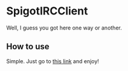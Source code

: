 # SpigotIRCClient
Well, I guess you got here one way or another.
## How to use
Simple. Just go to [this link](http://htmlpreview.github.com/?https://www.github.com/MineRobber9000/SpigotIRCClient/client.html "HTMLPreview of client.html") and enjoy!
